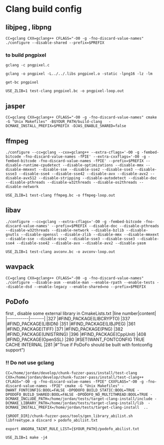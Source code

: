 # Clang build config
## libjpeg , libpng
```
CC=gclang CXX=gclang++ CFLAGS="-O0 -g -fno-discard-value-names" ./configure --disable-shared --prefix=$PREFIX
```

### to build pngpixel 
```
gclang -c pngpixel.c

gclang -o pngpixel -L../../.libs pngpixel.o -static -lpng16 -lz -lm

get-bc pngpixel

USE_ZLIB=1 test-clang pngpixel.bc -o pngpixel-loop.out
```

## jasper
```
CC=gclang CXX=gclang++ CFLAGS="-O0 -g -fno-discard-value-names" cmake -G "Unix Makefiles" -B$YOUR_PATH/build-clang   -DCMAKE_INSTALL_PREFIX=$PREFIX -DJAS_ENABLE_SHARED=false
```

## ffmpeg
```
./configure --cc=gclang --cxx=gclang++ --extra-cflags='-O0 -g -fembed-bitcode -fno-discard-value-names -fPIE' --extra-cxxflags='-O0 -g -fembed-bitcode -fno-discard-value-names -fPIE' --prefix=$PREFIX --disable-runtime-cpudetect --disable-optimizations --disable-mmx --disable-mmxext --disable-sse --disable-sse2 --disable-sse3 --disable-ssse3 --disable-sse4 --disable-sse42 --disable-avx --disable-avx2 --disable-avx512 --disable-stripping --disable-autodetect --disable-doc --disable-pthreads --disable-w32threads --disable-os2threads --disable-network

USE_ZLIB=1 test-clang ffmpeg.bc -o ffmpeg-loop.out
```

## libav
```
./configure --cc=gclang --extra-cflags='-O0 -g -fembed-bitcode -fno-discard-value-names' --prefix=$PREFIX --disable-doc --disable-pthreads --disable-w32threads --disable-network --disable-bzlib --disable-gnutls --disable-openssl --disable-zlib --disable-mmx --disable-mmxext --disable-sse --disable-sse2 --disable-sse3 --disable-ssse3 --disable-sse4 --disable-sse42 --disable-avx --disable-avx2 --disable-yasm

USE_ZLIB=1 test-clang avconv.bc -o avconv-loop.out
```

## wavpack
```
CC=gclang CXX=gclang++ CFLAGS="-O0 -g -fno-discard-value-names" ./configure --disable-asm --enable-man --enable-rpath --enable-tests --disable-dsd --enable-legacy --enable-shared=no --prefix=$PREFIX
```

## PoDofo

first , disable some external library in CmakeLists.txt
|line number|content|
|-----------|-------|
|327 |#FIND_PACKAGE(LIBCRYPTO) 
|337 |#FIND_PACKAGE(LIBIDN) 
|351 |#FIND_PACKAGE(LIBJPEG)
|361 |#FIND_PACKAGE(TIFF)
|371 |#FIND_PACKAGE(PNG)
|382 |#FIND_PACKAGE(UNISTRING)
|396 |#FIND_PACKAGE(CppUnit)
|408 |#FIND_PACKAGE(OpenSSL)
|280 |#SET(WANT_FONTCONFIG TRUE CACHE INTERNAL
|281 |#"True if PoDoFo should be built with fontconfig support")
<br/>
### !! Do not use gclang
```
CC=/home/jordan/develop/chunk-fuzzer-pass/install/test-clang CXX=/home/jordan/develop/chunk-fuzzer-pass/install/test-clang++ CFLAGS="-O0 -g -fno-discard-value-names -fPIE" CXXFLAGS="-O0 -g -fno-discard-value-names -fPIE" cmake -G "Unix Makefiles" -DWANT_FONTCONFIG:BOOL=FALSE -DPODOFO_BUILD_STATIC:BOOL=TRUE -DPODOFO_BUILD_SHARED:BOOL=FALSE -DPODOFO_NO_MULTITHREAD:BOOL=TRUE -DCMAKE_INCLUDE_PATH=/home/jordan/tests/target-clang-install/include -DCMAKE_LIBRARY_PATH=/home/jordan/tests/target-clang-install/lib  -DCMAKE_INSTALL_PREFIX=/home/jordan/tests/target-clang-install  ..

{$ROOT_DIR}/chunk-fuzzer-pass/tools/gen_library_abilist.sh libfreetype.a discard > podofo_abilist.txt

export ANGORA_TAINT_RULE_LIST={$YOUR_PATH}/podofo_abilist.txt

USE_ZLIB=1 make -j4
```